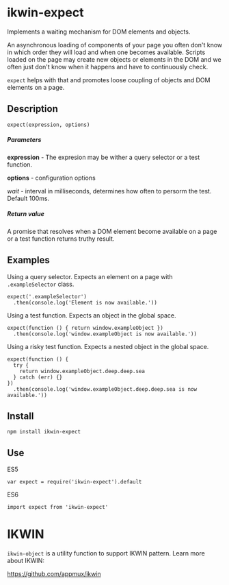 # ikwin-expect

Implements a waiting mechanism for DOM elements and objects.

An asynchronous loading of components of your page you often don't know in which order they will load and when one
becomes available. Scripts loaded on the page may create new objects or elements in the DOM and we often
just don't know when it happens and have to continuously check.

`expect` helps with that and promotes loose coupling of objects and DOM elements on a page.

## Description
```
expect(expression, options)
```
##### Parameters
**expression** - The expresion may be wither a query selector or a test function.

**options** - configuration options

_wait_ - interval in milliseconds, determines how often to persorm the test. Default 100ms.

##### Return value
A promise that resolves when a DOM element become available on a page or a test function returns truthy result.

## Examples

Using a query selector. Expects an element on a page with `.exampleSelector` class. 
```
expect('.exampleSelector')
  .then(console.log('Element is now available.'))
```

Using a test function. Expects an object in the global space.
```
expect(function () { return window.exampleObject })
  .then(console.log('window.exampleObject is now available.'))
```

Using a risky test function. Expects a nested object in the global space.
```
expect(function () {
  try {
    return window.exampleObject.deep.deep.sea
  } catch (err) {}
})
  .then(console.log('window.exampleObject.deep.deep.sea is now available.'))
```

## Install
```
npm install ikwin-expect
```

## Use
ES5
```
var expect = require('ikwin-expect').default
```

ES6
```
import expect from 'ikwin-expect'
```

# IKWIN

`ikwin-object` is a utility function to support IKWIN pattern. Learn more about IKWIN:

https://github.com/appmux/ikwin

